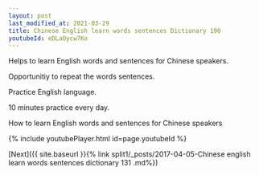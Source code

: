 ```yaml
---
layout: post
last_modified_at: 2021-03-29
title: Chinese English learn words sentences Dictionary 190 
youtubeId: eDLaOycw7Ko
---
```

 
 
Helps to learn English words and sentences for Chinese speakers.

Opportunitiy to repeat the words sentences. 

Practice English language. 
 
10 minutes practice every day. 
 
How to learn English words and sentences for Chinese speakers 
 
{% include youtubePlayer.html id=page.youtubeId %}
 
 
[Next]({{ site.baseurl }}{% link  split1/_posts/2017-04-05-Chinese english learn words sentences dictionary 131 .md%})
 
